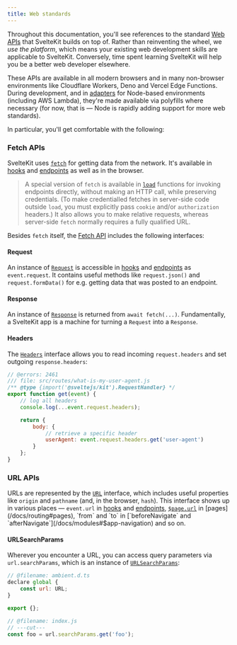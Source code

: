 ```yaml
---
title: Web standards
---
```


Throughout this documentation, you'll see references to the standard [Web APIs](https://developer.mozilla.org/en-US/docs/Web/API) that SvelteKit builds on top of. Rather than reinventing the wheel, we _use the platform_, which means your existing web development skills are applicable to SvelteKit. Conversely, time spent learning SvelteKit will help you be a better web developer elsewhere.

These APIs are available in all modern browsers and in many non-browser environments like Cloudflare Workers, Deno and Vercel Edge Functions. During development, and in [adapters](/docs/adapters) for Node-based environments (including AWS Lambda), they're made available via polyfills where necessary (for now, that is — Node is rapidly adding support for more web standards).

In particular, you'll get comfortable with the following:

### Fetch APIs

SvelteKit uses [`fetch`](https://developer.mozilla.org/en-US/docs/Web/API/fetch) for getting data from the network. It's available in [hooks](/docs/hooks) and [endpoints](/docs/routing#endpoints) as well as in the browser.

> A special version of `fetch` is available in [`load`](/docs/loading) functions for invoking endpoints directly, without making an HTTP call, while preserving credentials. (To make credentialled fetches in server-side code outside `load`, you must explicitly pass `cookie` and/or `authorization` headers.) It also allows you to make relative requests, whereas server-side `fetch` normally requires a fully qualified URL.

Besides `fetch` itself, the [Fetch API](https://developer.mozilla.org/en-US/docs/Web/API/Fetch_API) includes the following interfaces:

#### Request

An instance of [`Request`](https://developer.mozilla.org/en-US/docs/Web/API/Request) is accessible in [hooks](/docs/hooks) and [endpoints](/docs/routing#endpoints) as `event.request`. It contains useful methods like `request.json()` and `request.formData()` for e.g. getting data that was posted to an endpoint.

#### Response

An instance of [`Response`](https://developer.mozilla.org/en-US/docs/Web/API/Response) is returned from `await fetch(...)`. Fundamentally, a SvelteKit app is a machine for turning a `Request` into a `Response`.

#### Headers

The [`Headers`](https://developer.mozilla.org/en-US/docs/Web/API/Headers) interface allows you to read incoming `request.headers` and set outgoing `response.headers`:

```js
// @errors: 2461
/// file: src/routes/what-is-my-user-agent.js
/** @type {import('@sveltejs/kit').RequestHandler} */
export function get(event) {
	// log all headers
	console.log(...event.request.headers);

	return {
		body: {
			// retrieve a specific header
			userAgent: event.request.headers.get('user-agent')
		}
	};
}
```

### URL APIs

URLs are represented by the [`URL`](https://developer.mozilla.org/en-US/docs/Web/API/URL) interface, which includes useful properties like `origin` and `pathname` (and, in the browser, `hash`). This interface shows up in various places — `event.url` in [hooks](/docs/hooks) and [endpoints](/docs/routing#endpoints), [`$page.url`](/docs/modules#$app-stores) in [pages](/docs/routing#pages), `from` and `to` in [`beforeNavigate` and `afterNavigate`](/docs/modules#$app-navigation) and so on.

#### URLSearchParams

Wherever you encounter a URL, you can access query parameters via `url.searchParams`, which is an instance of [`URLSearchParams`](https://developer.mozilla.org/en-US/docs/Web/API/URLSearchParams):

```js
// @filename: ambient.d.ts
declare global {
	const url: URL;
}

export {};

// @filename: index.js
// ---cut---
const foo = url.searchParams.get('foo');
```
